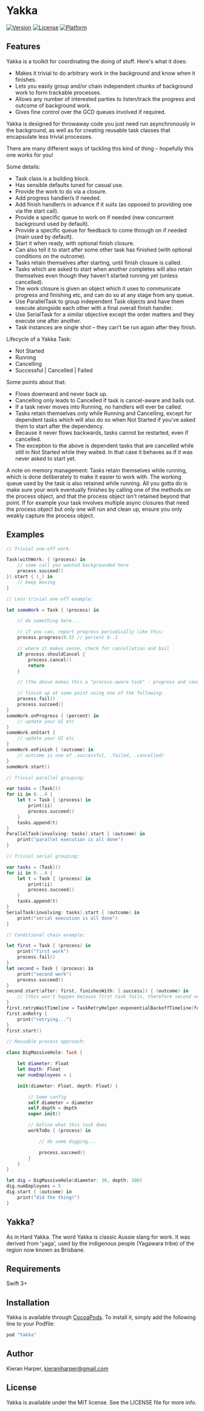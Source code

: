 # Yakka

[![Version](https://img.shields.io/cocoapods/v/Yakka.svg?style=flat)](http://cocoapods.org/pods/Yakka)
[![License](https://img.shields.io/cocoapods/l/Yakka.svg?style=flat)](http://cocoapods.org/pods/Yakka)
[![Platform](https://img.shields.io/cocoapods/p/Yakka.svg?style=flat)](http://cocoapods.org/pods/Yakka)

## Features

Yakka is a toolkit for coordinating the doing of stuff. Here's what it does:
- Makes it trivial to do arbitrary work in the background and know when it finishes.
- Lets you easily group and/or chain independent chunks of background work to form trackable processes.
- Allows any number of interested parties to listen/track the progress and outcome of background work.
- Gives fine control over the GCD queues involved if required.

Yakka is designed for throwaway code you just need run asynchronously in the background, as well as for creating reusable task classes that encapsulate less trivial processes.

There are many different ways of tackling this kind of thing – hopefully this one works for you!

Some details:
- Task class is a building block.
- Has sensible defaults tuned for casual use.
- Provide the work to do via a closure.
- Add progress handler/s if needed.
- Add finish handler/s in advance if it suits (as opposed to providing one via the start call).
- Provide a specific queue to work on if needed (new concurrent background used by default).
- Provide a specific queue for feedback to come through on if needed (main used by default).
- Start it when ready, with optional finish closure.
- Can also tell it to start after some other task has finished (with optional conditions on the outcome).
- Tasks retain themselves after starting, until finish closure is called.
- Tasks which are asked to start when another completes will also retain themselves even though they haven't started running yet (unless cancelled).
- The work closure is given an object which it uses to communicate progress and finishing etc, and can do so at any stage from any queue.
- Use ParallelTask to group independent Task objects and have them execute alongside each other with a final overall finish handler.
- Use SerialTask for a similar objective except the order matters and they execute one after another.
- Task instances are single shot – they can't be run again after they finish.

Lifecycle of a Yakka Task:
- Not Started
- Running
- Cancelling
- Successful | Cancelled | Failed

Some points about that:
- Flows downward and never back up.
- Cancelling only leads to Cancelled if task is cancel-aware and bails out.
- If a task never moves into Running, no handlers will ever be called.
- Tasks retain themselves only while Running and Cancelling, except for dependent tasks which will also do so when Not Started if you've asked them to start after the dependency.
- Because it never flows backwards, tasks cannot be restarted, even if cancelled.
- The exception to the above is dependent tasks that are cancelled while still in Not Started while they waited. In that case it behaves as if it was never asked to start yet.

A note on memory management:
Tasks retain themselves while running, which is done deliberately to make it easier to work with. The working queue used by the task is also retained while running. All you gotta do is make sure your work eventually finishes by calling one of the methods on the process object, and that the process object isn't retained beyond that point. If for example your task involves multiple async closures that need the process object but only one will run and clean up, ensure you only weakly capture the process object.

## Examples

```swift
// Trivial one-off work:

Task(withWork: { (process) in
    // some call you wanted backgrounded here
    process.succeed()
}).start { (_) in
    // keep moving
}
```

```swift
// Less trivial one-off example:

let someWork = Task { (process) in

    // do something here...

    // if you can, report progress periodically like this:
    process.progress(0.5) // percent 0..1

    // where it makes sense, check for cancellation and bail
    if process.shouldCancel {
        process.cancel()
        return
    }

    // (the above makes this a "process-aware task" - progress and cancellation)

    // finish up at some point using one of the following:
    process.fail()
    process.succeed()
}
someWork.onProgress { (percent) in
    // update your UI etc
}
someWork.onStart {
    // update your UI etc
}
someWork.onFinish { (outcome) in
    // outcome is one of .successful, .failed, .cancelled)
}
someWork.start()
```

```swift
// Trivial parallel grouping:

var tasks = [Task]()
for ii in 0...4 {
    let t = Task { (process) in
        print(ii)
        process.succeed()
    }
    tasks.append(t)
}
ParallelTask(involving: tasks).start { (outcome) in
    print("parallel execution is all done")
}
```

```swift
// Trivial serial grouping:

var tasks = [Task]()
for ii in 0...4 {
    let t = Task { (process) in
        print(ii)
        process.succeed()
    }
    tasks.append(t)
}
SerialTask(involving: tasks).start { (outcome) in
    print("serial execution is all done")
}
```

```swift
// Conditional chain example:

let first = Task { (process) in
    print("first work")
    process.fail()
}
let second = Task { (process) in
    print("second work")
    process.succeed()
}
second.start(after: first, finishesWith: [.success]) { (outcome) in
    // (this won't happen because first task fails, therefore second never starts)
}
first.retryWaitTimeline = TaskRetryHelper.exponentialBackoffTimeline(forMaxRetries: 3, startingAt: 0.5)
first.onRetry {
    print("retrying...")
}
first.start()
```

```swift
// Reusable process approach:

class DigMassiveHole: Task {

    let diameter: Float
    let depth: Float
    var numEmployees = 1

    init(diameter: Float, depth: Float) {

        // Some config
        self.diameter = diameter
        self.depth = depth
        super.init()

        // Define what this task does
        workToDo { (process) in

            // do some digging...

            process.succeed()
        }
    }
}

let dig = DigMassiveHole(diameter: 30, depth: 100)
dig.numEmployees = 5
dig.start { (outcome) in
    print("did the thing!")
}
```



## Yakka?
As in Hard Yakka.
The word Yakka is classic Aussie slang for work. It was derived from 'yaga', used by the indigenous people (Yagawara tribe) of the region now known as Brisbane.

## Requirements

Swift 3+

## Installation

Yakka is available through [CocoaPods](http://cocoapods.org). To install
it, simply add the following line to your Podfile:

```ruby
pod "Yakka"
```

## Author

Kieran Harper, kieranjharper@gmail.com

## License

Yakka is available under the MIT license. See the LICENSE file for more info.
